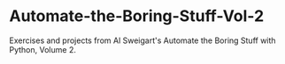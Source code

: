 # Automate-the-Boring-Stuff-Vol-2
Exercises and projects from Al Sweigart's Automate the Boring Stuff with Python, Volume 2.
